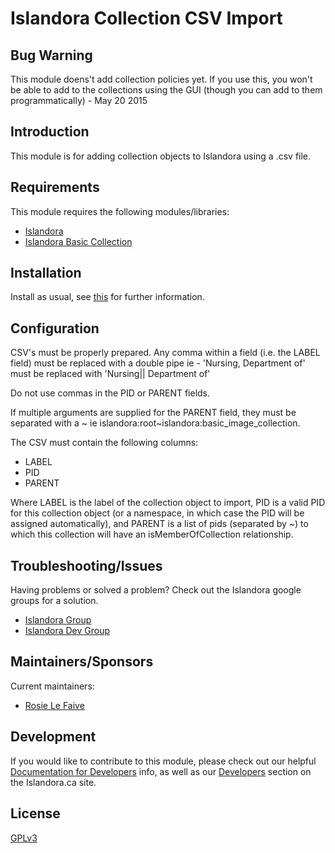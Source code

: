 # Islandora Collection CSV Import 

## Bug Warning

This module doens't add collection policies yet. If you use this, you won't be able to add to the collections using the GUI (though you can add to them programmatically) - May 20 2015

## Introduction

This module is for adding collection objects to Islandora using a .csv file. 

## Requirements

This module requires the following modules/libraries:
* [Islandora](https://github.com/islandora/islandora)
* [Islandora Basic Collection](https://github.com/Islandora/islandora_solution_pack_collection)

## Installation

Install as usual, see [this](https://drupal.org/documentation/install/modules-themes/modules-7) for further information.

## Configuration

CSV's must be properly prepared.  Any comma within a field (i.e. the LABEL field) must be replaced with
a double pipe ie - 'Nursing, Department of' must be replaced with
'Nursing|| Department of'

Do not use commas in the PID or PARENT fields.

If multiple arguments are supplied for the PARENT field, they must be
separated with a ~  ie islandora:root~islandora:basic_image_collection.

The CSV must contain the following columns:

* LABEL
* PID
* PARENT

Where LABEL is the label of the collection object to import, PID is a valid PID for this collection object (or a namespace,
in which case the PID will be assigned automatically), and PARENT is a list of pids (separated by ~) to which this collection
will have an isMemberOfCollection relationship.

## Troubleshooting/Issues

Having problems or solved a problem? Check out the Islandora google groups for a solution.

* [Islandora Group](https://groups.google.com/forum/?hl=en&fromgroups#!forum/islandora)
* [Islandora Dev Group](https://groups.google.com/forum/?hl=en&fromgroups#!forum/islandora-dev)

## Maintainers/Sponsors

Current maintainers:

* [Rosie Le Faive](https://github.com/rosiel)

## Development

If you would like to contribute to this module, please check out our helpful [Documentation for Developers](https://github.com/Islandora/islandora/wiki#wiki-documentation-for-developers) info, as well as our [Developers](http://islandora.ca/developers) section on the Islandora.ca site.

## License

[GPLv3](http://www.gnu.org/licenses/gpl-3.0.txt)
